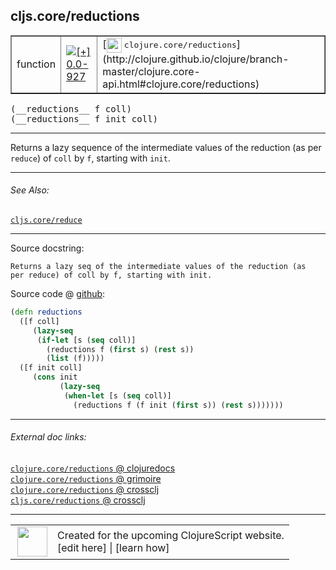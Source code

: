 ## cljs.core/reductions



 <table border="1">
<tr>
<td>function</td>
<td><a href="https://github.com/cljsinfo/cljs-api-docs/tree/0.0-927"><img valign="middle" alt="[+] 0.0-927" title="Added in 0.0-927" src="https://img.shields.io/badge/+-0.0--927-lightgrey.svg"></a> </td>
<td>
[<img height="24px" valign="middle" src="http://i.imgur.com/1GjPKvB.png"> <samp>clojure.core/reductions</samp>](http://clojure.github.io/clojure/branch-master/clojure.core-api.html#clojure.core/reductions)
</td>
</tr>
</table>


 <samp>
(__reductions__ f coll)<br>
</samp>
 <samp>
(__reductions__ f init coll)<br>
</samp>

---

Returns a lazy sequence of the intermediate values of the reduction (as per
`reduce`) of `coll` by `f`, starting with `init`.

---


###### See Also:

[`cljs.core/reduce`](cljs.core_reduce.md)<br>

---


Source docstring:

```
Returns a lazy seq of the intermediate values of the reduction (as
per reduce) of coll by f, starting with init.
```


Source code @ [github](https://github.com/clojure/clojurescript/blob/r2755/src/cljs/cljs/core.cljs#L7979-L7991):

```clj
(defn reductions
  ([f coll]
     (lazy-seq
      (if-let [s (seq coll)]
        (reductions f (first s) (rest s))
        (list (f)))))
  ([f init coll]
     (cons init
           (lazy-seq
            (when-let [s (seq coll)]
              (reductions f (f init (first s)) (rest s)))))))
```

<!--
Repo - tag - source tree - lines:

 <pre>
clojurescript @ r2755
└── src
    └── cljs
        └── cljs
            └── <ins>[core.cljs:7979-7991](https://github.com/clojure/clojurescript/blob/r2755/src/cljs/cljs/core.cljs#L7979-L7991)</ins>
</pre>

-->

---



###### External doc links:

[`clojure.core/reductions` @ clojuredocs](http://clojuredocs.org/clojure.core/reductions)<br>
[`clojure.core/reductions` @ grimoire](http://conj.io/store/v1/org.clojure/clojure/1.7.0-beta3/clj/clojure.core/reductions/)<br>
[`clojure.core/reductions` @ crossclj](http://crossclj.info/fun/clojure.core/reductions.html)<br>
[`cljs.core/reductions` @ crossclj](http://crossclj.info/fun/cljs.core.cljs/reductions.html)<br>

---

 <table>
<tr><td>
<img valign="middle" align="right" width="48px" src="http://i.imgur.com/Hi20huC.png">
</td><td>
Created for the upcoming ClojureScript website.<br>
[edit here] | [learn how]
</td></tr></table>

[edit here]:https://github.com/cljsinfo/cljs-api-docs/blob/master/cljsdoc/cljs.core_reductions.cljsdoc
[learn how]:https://github.com/cljsinfo/cljs-api-docs/wiki/cljsdoc-files

<!--

This information was too distracting to show to readers, but I'll leave it
commented here since it is helpful to:

- pretty-print the data used to generate this document
- and show how to retrieve that data



The API data for this symbol:

```clj
{:description "Returns a lazy sequence of the intermediate values of the reduction (as per\n`reduce`) of `coll` by `f`, starting with `init`.",
 :ns "cljs.core",
 :name "reductions",
 :signature ["[f coll]" "[f init coll]"],
 :history [["+" "0.0-927"]],
 :type "function",
 :related ["cljs.core/reduce"],
 :full-name-encode "cljs.core_reductions",
 :source {:code "(defn reductions\n  ([f coll]\n     (lazy-seq\n      (if-let [s (seq coll)]\n        (reductions f (first s) (rest s))\n        (list (f)))))\n  ([f init coll]\n     (cons init\n           (lazy-seq\n            (when-let [s (seq coll)]\n              (reductions f (f init (first s)) (rest s)))))))",
          :title "Source code",
          :repo "clojurescript",
          :tag "r2755",
          :filename "src/cljs/cljs/core.cljs",
          :lines [7979 7991]},
 :full-name "cljs.core/reductions",
 :clj-symbol "clojure.core/reductions",
 :docstring "Returns a lazy seq of the intermediate values of the reduction (as\nper reduce) of coll by f, starting with init."}

```

Retrieve the API data for this symbol:

```clj
;; from Clojure REPL
(require '[clojure.edn :as edn])
(-> (slurp "https://raw.githubusercontent.com/cljsinfo/cljs-api-docs/catalog/cljs-api.edn")
    (edn/read-string)
    (get-in [:symbols "cljs.core/reductions"]))
```

-->
